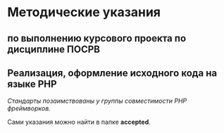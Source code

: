 # Методические указания
## по выполнению курсового проекта по дисциплине ПОСРВ

## Реализация, оформление исходного кода на языке PHP

*Стандарты позаимствованы у группы совместимости PHP фреймворков.*

Сами указания можно найти в папке **accepted**.

